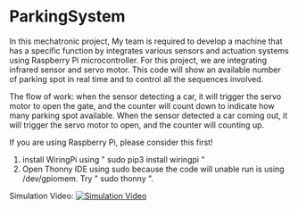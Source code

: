 # ParkingSystem

In this mechatronic project, My team is required to develop a machine that has a specific function by integrates various sensors and actuation systems using Raspberry Pi microcontroller. For this project, we are integrating infrared sensor and servo motor. This code will show an available number of parking spot in real time and to control all the sequences involved.

The flow of work:
when the sensor detecting a car, it will trigger the servo motor to open the gate, and the counter will count down to indicate how many parking spot available. When the sensor detected a car coming out, it will trigger the servo motor to open, and the counter will counting up.

If you are using Raspberry Pi, please consider this first!
1. install WiringPi using " sudo pip3 install wiringpi "
2. Open Thonny IDE using sudo because the code will unable run is using /dev/gpiomem. Try " sudo thonny ".


Simulation Video:
[![Simulation Video](https://i.imgur.com/cTf6CoT.jpg)](https://youtu.be/ag3LEOfiki8?t=127 "Simulation Video")
